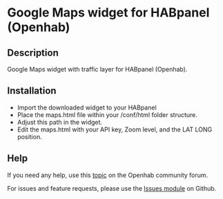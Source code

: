# Google Maps widget for HABpanel (Openhab)

## Description
Google Maps widget with traffic layer for HABpanel (Openhab).

## Installation
- Import the downloaded widget to your HABpanel
- Place the maps.html file within your /conf/html folder structure.
- Adjust this path in the widget.
- Edit the maps.html with your API key, Zoom level, and the LAT LONG position.

## Help
If you need any help, use this [topic](https://community.openhab.org/t/weather-underground-widget-with-forecast/40260) on the Openhab community forum.

For issues and feature requests, please use the [Issues module](https://github.com/BasvanH/habpanel-widget-googlemaps/issues) on Github.
